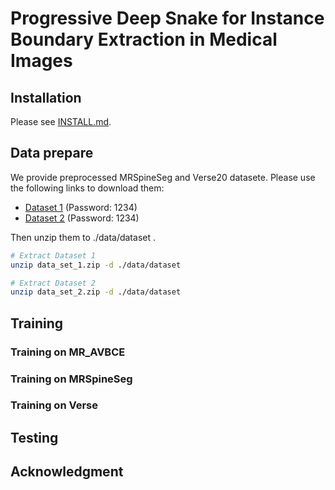 # Progressive Deep Snake for Instance Boundary Extraction in Medical Images


## Installation

Please see [INSTALL.md](INSTALL.md).

## Data prepare
We provide preprocessed MRSpineSeg and Verse20 datasete. Please use the following links to download them:

- [Dataset 1](https://pan.baidu.com/s/1N-0_Odxe0MI6aJbxipExgQ?pwd=1234) (Password: 1234)
- [Dataset 2](https://pan.baidu.com/s/1TyMgLM_5zwMg6QIs4ORavw?pwd=1234) (Password: 1234)

Then unzip them to ./data/dataset .

```bash
# Extract Dataset 1
unzip data_set_1.zip -d ./data/dataset

# Extract Dataset 2
unzip data_set_2.zip -d ./data/dataset
```
## Training

### Training on MR_AVBCE

### Training on MRSpineSeg

### Training on Verse


## Testing

## Acknowledgment


